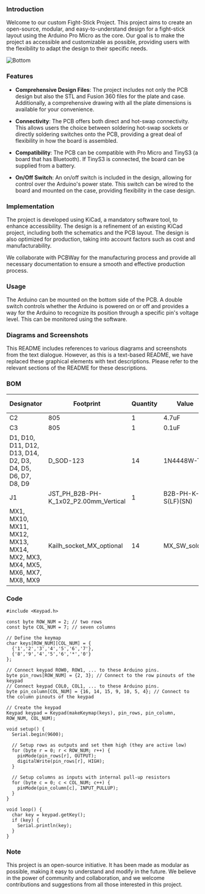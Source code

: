 
### Introduction

Welcome to our custom Fight-Stick Project. This project aims to create an open-source, modular, and easy-to-understand design for a fight-stick layout using the Arduino Pro Micro as the core. Our goal is to make the project as accessible and customizable as possible, providing users with the flexibility to adapt the design to their specific needs.

![Bottom](https://github.com/Taialt97/mini-hitbox-pcb/assets/45160819/bd3939f3-17c9-43e0-8987-4a9b61269e5a)

### Features

- **Comprehensive Design Files**: The project includes not only the PCB design but also the STL and Fusion 360 files for the plate and case. Additionally, a comprehensive drawing with all the plate dimensions is available for your convenience.
    
- **Connectivity**: The PCB offers both direct and hot-swap connectivity. This allows users the choice between soldering hot-swap sockets or directly soldering switches onto the PCB, providing a great deal of flexibility in how the board is assembled.
    
- **Compatibility**: The PCB can be compatible with Pro Micro and TinyS3 (a board that has Bluetooth). If TinyS3 is connected, the board can be supplied from a battery.
    
- **On/Off Switch**: An on/off switch is included in the design, allowing for control over the Arduino's power state. This switch can be wired to the board and mounted on the case, providing flexibility in the case design.

### Implementation

The project is developed using KiCad, a mandatory software tool, to enhance accessibility. The design is a refinement of an existing KiCad project, including both the schematics and the PCB layout. The design is also optimized for production, taking into account factors such as cost and manufacturability.

We collaborate with PCBWay for the manufacturing process and provide all necessary documentation to ensure a smooth and effective production process.

### Usage

The Arduino can be mounted on the bottom side of the PCB. A double switch controls whether the Arduino is powered on or off and provides a way for the Arduino to recognize its position through a specific pin's voltage level. This can be monitored using the software.

### Diagrams and Screenshots

This README includes references to various diagrams and screenshots from the text dialogue. However, as this is a text-based README, we have replaced these graphical elements with text descriptions. Please refer to the relevant sections of the README for these descriptions.

### BOM 
| Designator | Footprint | Quantity | Value | Part # | LCSC Part # |
|------------|-----------|----------|-------|--------|-------------|
| C2 | 805 | 1 | 4.7uF | CC0805KKX7R8BB475 | C354262 |
| C3 | 805 | 1 | 0.1uF | CC0805KRX7R9BB104 | C49678 |
| D1, D10, D11, D12, D13, D14, D2, D3, D4, D5, D6, D7, D8, D9 | D_SOD-123 | 14 | 1N4448W-TP | 1N4448W-TP | C668855 |
| J1 | JST_PH_B2B-PH-K_1x02_P2.00mm_Vertical | 1 | B2B-PH-K-S(LF)(SN) | B2B-PH-K-S(LF)(SN) | C131337 |
| MX1, MX10, MX11, MX12, MX13, MX14, MX2, MX3, MX4, MX5, MX6, MX7, MX8, MX9 | Kailh_socket_MX_optional | 14 | MX_SW_solder | Kailh CPG151101D212 | C400234 |


### Code

```
#include <Keypad.h>

const byte ROW_NUM = 2; // two rows
const byte COL_NUM = 7; // seven columns

// Define the keymap
char keys[ROW_NUM][COL_NUM] = {
  {'1','2','3','4','5','6','7'},
  {'8','9','4','5','6','*','0'}
};

// Connect keypad ROW0, ROW1, ... to these Arduino pins.
byte pin_rows[ROW_NUM] = {2, 3}; // Connect to the row pinouts of the keypad
// Connect keypad COL0, COL1, ... to these Arduino pins.
byte pin_column[COL_NUM] = {16, 14, 15, 9, 10, 5, 4}; // Connect to the column pinouts of the keypad

// Create the keypad
Keypad keypad = Keypad(makeKeymap(keys), pin_rows, pin_column, ROW_NUM, COL_NUM);

void setup() {
  Serial.begin(9600);

  // Setup rows as outputs and set them high (they are active low)
  for (byte r = 0; r < ROW_NUM; r++) {
    pinMode(pin_rows[r], OUTPUT);
    digitalWrite(pin_rows[r], HIGH);
  }

  // Setup columns as inputs with internal pull-up resistors
  for (byte c = 0; c < COL_NUM; c++) {
    pinMode(pin_column[c], INPUT_PULLUP);
  }
}

void loop() {
  char key = keypad.getKey();
  if (key) {
    Serial.println(key);
  }
}
```

### Note

This project is an open-source initiative. It has been made as modular as possible, making it easy to understand and modify in the future. We believe in the power of community and collaboration, and we welcome contributions and suggestions from all those interested in this project.
